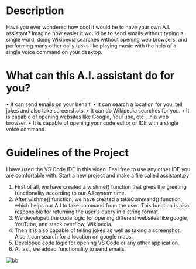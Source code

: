 # Description
Have you ever wondered how cool it would be to have your own A.I. assistant? 
Imagine how easier it would be to send emails without typing a single word, doing Wikipedia searches without opening web browsers, and performing many other daily tasks like playing music with the help of a single voice command on your desktop.

# What can this A.I. assistant do for you?
•	It can send emails on your behalf.
•	It can search a location for you, tell jokes and also take screenshots.
•	It can do Wikipedia searches for you.
•	It is capable of opening websites like Google, YouTube, etc., in a web browser.
•	It is capable of opening your code editor or IDE with a single voice command.

# Guidelines of the Project
I have used the VS Code IDE in this video. Feel free to use any other IDE you are comfortable with. Start a new project and make a file called assistant.py

1.	First of all, we have created a wishme() function that gives the greeting functionality according to our A.I system time.
2.	After wishme() function, we have created a takeCommand() function, which helps our A.I to take command from the user. This function is also responsible for returning the user's query in a string format.
3.	We developed the code logic for opening different websites like google, YouTube, and stack overflow, Wikipedia.
4.	Then it is also capable of telling jokes as well as taking a screenshot. Also it can search for a location on google maps. 
5.	Developed code logic for opening VS Code or any other application.
6.	At last, we added functionality to send emails.

![bb](https://user-images.githubusercontent.com/78205020/183981622-1caa3db5-3263-4fc2-84e1-9d5f928464dc.jpg)
